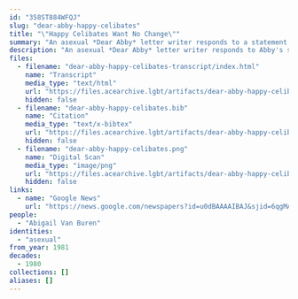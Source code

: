 ```yaml
---
id: "358ST884WFQJ"
slug: "dear-abby-happy-celibates"
title: "\"Happy Celibates Want No Change\""
summary: "An asexual *Dear Abby* letter writer responds to a statement Abby made about abstinence"
description: "An asexual *Dear Abby* letter writer responds to Abby's statement that \"no healthy normal man (or woman) is supposed to be 'happy' in abstinence\""
files:
  - filename: "dear-abby-happy-celibates-transcript/index.html"
    name: "Transcript"
    media_type: "text/html"
    url: "https://files.acearchive.lgbt/artifacts/dear-abby-happy-celibates/dear-abby-happy-celibates-transcript/index.html"
    hidden: false
  - filename: "dear-abby-happy-celibates.bib"
    name: "Citation"
    media_type: "text/x-bibtex"
    url: "https://files.acearchive.lgbt/artifacts/dear-abby-happy-celibates/dear-abby-happy-celibates.bib"
    hidden: false
  - filename: "dear-abby-happy-celibates.png"
    name: "Digital Scan"
    media_type: "image/png"
    url: "https://files.acearchive.lgbt/artifacts/dear-abby-happy-celibates/dear-abby-happy-celibates.png"
    hidden: false
links:
  - name: "Google News"
    url: "https://news.google.com/newspapers?id=u0dBAAAAIBAJ&sjid=6qgMAAAAIBAJ&pg=6478%2C148486"
people:
  - "Abigail Van Buren"
identities:
  - "asexual"
from_year: 1981
decades:
  - 1980
collections: []
aliases: []
---
```

